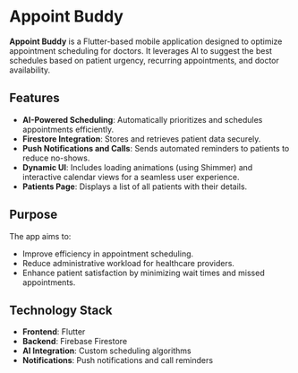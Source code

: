 # Appoint Buddy

**Appoint Buddy** is a Flutter-based mobile application designed to optimize appointment scheduling for doctors. It leverages AI to suggest the best schedules based on patient urgency, recurring appointments, and doctor availability.

## Features

- **AI-Powered Scheduling**: Automatically prioritizes and schedules appointments efficiently.
- **Firestore Integration**: Stores and retrieves patient data securely.
- **Push Notifications and Calls**: Sends automated reminders to patients to reduce no-shows.
- **Dynamic UI**: Includes loading animations (using Shimmer) and interactive calendar views for a seamless user experience.
- **Patients Page**: Displays a list of all patients with their details.

## Purpose

The app aims to:

- Improve efficiency in appointment scheduling.
- Reduce administrative workload for healthcare providers.
- Enhance patient satisfaction by minimizing wait times and missed appointments.

## Technology Stack

- **Frontend**: Flutter
- **Backend**: Firebase Firestore
- **AI Integration**: Custom scheduling algorithms
- **Notifications**: Push notifications and call reminders
